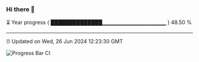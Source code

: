 ### Hi there 👋

⏳ Year progress { ██████████████▁▁▁▁▁▁▁▁▁▁▁▁▁▁▁▁ } 48.50 %

---

⏰ Updated on Wed, 26 Jun 2024 12:23:30 GMT

![Progress Bar CI](https://github.com/liununu/liununu/workflows/Progress%20Bar%20CI/badge.svg)
